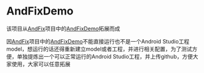 # AndFixDemo

该项目从[AndFix](https://github.com/alibaba/AndFix)项目中的[AndFixDemo](https://github.com/alibaba/AndFix/tree/master/samples/AndFixDemo)拓展而成

因[AndFix](https://github.com/alibaba/AndFix)项目中的[AndFixDemo](https://github.com/alibaba/AndFix/tree/master/samples/AndFixDemo)不能直接运行也不是一个Android Studio工程model，想运行的话还得重新建立model或者工程，并进行相关配置，为了测试方便，单独提炼出一个可以正常运行的Android Studio工程，并上传github，方便大家使用，大家可以任意拓展